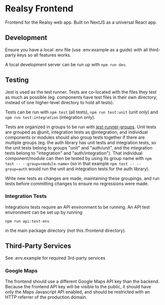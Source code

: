 # Realsy Frontend
Frontend for the Realsy web app. Built on NextJS as a universal React app.

## Development
Ensure you have a local .env file (use .env.example as a guide) with all 
third-party keys so all features works.

A local development server can be run up with ```npm run dev```.

## Testing
Jest is used as the test runner. Tests are co-located with the files they test as 
much as possible (eg. components have test files in their own directory, instead 
of one higher-level directory to hold all tests).

Tests can be run with ```npm test``` (all tests), ```npm run test:unit``` (unit only)
and ```npm run test:integration``` (integration only).

Tests are organized in groups to be run with 
[jest-runner-groups](https://www.npmjs.com/package/jest-runner-groups). Unit tests 
are grouped as @unit, integration tests as @integration, and individual components 
or modules should also group tests together if there are multiple groups (eg. 
the auth library has unit tests and integration tests, so the unit tests belong 
to groups "unit" and "auth/unit", and the integration tests belong to "integration" 
and "auth/integration"). That individual component/module can then be tested by 
using its group name with ```npm test -- --group=<module-name>``` (so in that 
example ```npm test -- --group=auth``` would run the unit and integration tests 
for the auth library).

Write new tests as changes are made, maintaining these groupings, and run tests 
before committing changes to ensure no regressions were made.

### Integration Tests
Integrations tests require an API environment to be running. An API test
environment can be set up by running
```
npm run api:test-env
```
in the main package directory (not this /frontend directory).

## Third-Party Services
See .env.example for required 3rd-party services

### Google Maps
The frontend should use a different Google Maps API key than the backend. 
Because the frontend API key will be visible to the public, it should have only 
the Maps Javascript API enabled, and should be restricted with an HTTP referrer
of the production domain.
